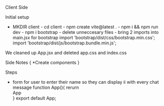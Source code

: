 Client Side 

Initial setup

* MKDIR client - cd client - npm create vite@latest . - npm i && npm run dev - npm i bootstrap - delete unneccesary files - bring 2 imports into main.jsx for bootstrap
    import 'bootstrap/dist/css/bootstrap.min.css';
    import 'bootstrap/dist/js/bootstrap.bundle.min.js';

We cleaned up App.jsx and deleted app.css and index.css

Side Notes {
    *Create components
}

Steps
* form for user to enter their name so they can display ii
    with every chat message
function App(){
    rerurn <div>App</div>
}
export default App;